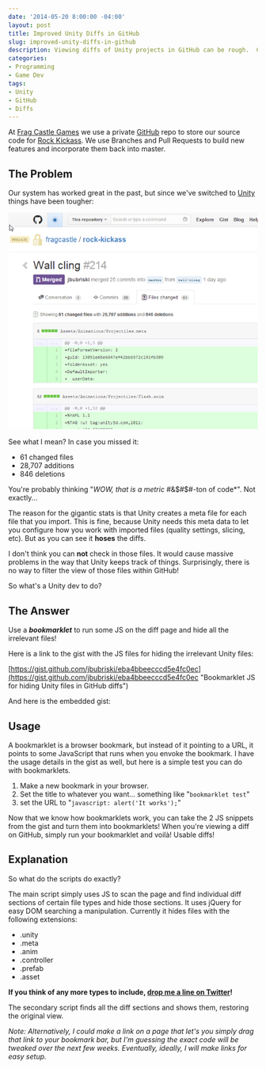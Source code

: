 ```yaml
---
date: '2014-05-20 8:00:00 -04:00'
layout: post
title: Improved Unity Diffs in GitHub 
slug: improved-unity-diffs-in-github
description: Viewing diffs of Unity projects in GitHub can be rough.  Check out these scripts I made that will make your life easier.
categories:
- Programming
- Game Dev
tags:
- Unity
- GitHub
- Diffs
---
```


At [Frag Castle Games](fragcastle.com "Frag Castle Games") we use a private [GitHub](http://github.com "GitHub") repo to store our source code for [Rock Kickass](http://rockkickass.com "Rock Kickass - a 2D platormer").  We use Branches and Pull Requests to build new features and incorporate them back into master.

## The Problem

Our system has worked great in the past, but since we've switched to [Unity](http://unity3d.com/ "Unity Game Engine") things have been tougher:

![Sample Diff of a Feature Pull Request](/assets/images/2014-05-20-improved-unity-diffs-in-github/sample-diff.png)

See what I mean?  In case you missed it:

- 61 changed files
- 28,707 additions
- 846 deletions

You're probably thinking "*WOW, that is a metric #*&$#$#-ton of code*".  Not exactly...

The reason for the gigantic stats is that Unity creates a meta file for each file that you import.  This is fine, because Unity needs this meta data to let you configure how you work with imported files (quality settings, slicing, etc).  But as you can see it **hoses** the diffs.

I don't think you can **not** check in those files.  It would cause massive problems in the way that Unity keeps track of things.  Surprisingly, there is no way to filter the view of those files within GitHub!   

So what's a Unity dev to do?

## The Answer

Use a ***bookmarklet*** to run some JS on the diff page and hide all the irrelevant files!

Here is a link to the gist with the JS files for hiding the irrelevant Unity files:

[https://gist.github.com/jbubriski/eba4bbeecccd5e4fc0ec](https://gist.github.com/jbubriski/eba4bbeecccd5e4fc0ec "Bookmarklet JS for hiding Unity files in GitHub diffs") 

And here is the embedded gist:

<script src="https://gist.github.com/jbubriski/eba4bbeecccd5e4fc0ec.js"> </script>

## Usage 

A bookmarklet is a browser bookmark, but instead of it pointing to a URL, it points to some JavaScript that runs when you envoke the bookmark.  I have the usage details in the gist as well, but here is a simple test you can do with bookmarklets.

1. Make a new bookmark in your browser.
2. Set the title to whatever you want... something like "`bookmarklet test`"
3. set the URL to "`javascript: alert('It works');`"

Now that we know how bookmarklets work, you can take the 2 JS snippets from the gist and turn them into bookmarklets!  When you're viewing a diff on GitHub, simply run your bookmarklet and voilà!  Usable diffs!  

## Explanation

So what do the scripts do exactly?

The main script simply uses JS to scan the page and find individual diff sections of certain file types and hide those sections.  It uses jQuery for easy DOM searching a manipulation.  Currently it hides files with the following extensions:

- .unity
- .meta
- .anim
- .controller
- .prefab
- .asset

**If you think of any more types to include, [drop me a line on Twitter](https://twitter.com/JohnBubriski "My Twitter account")!**

The secondary script finds all the diff sections and shows them, restoring the original view. 

*Note: Alternatively, I could make a link on a page that let's you simply drag that link to your bookmark bar, but I'm guessing the exact code will be tweaked over the next few weeks.  Eventually, ideally, I will make links for easy setup.* 

